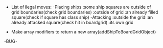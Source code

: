 <!-- - Import babel to make E6 import usable -->
<!-- - Test hit function within the Ship factory -->
<!-- - Implement addShipToBoardGrid -->
<!-- - Implement receiveAttackFromPlayer: 
Gameboards should have a receiveAttack function that takes a pair of coordinates, determines whether or not the attack hit a ship and then sends the ‘hit’ function to the correct ship, or records the coordinates of the missed shot.
 - Implement test -->
 <!-- - Debug findSHipIndexByName (returning -1) -->
 <!-- - Implement removeShipFromShipsArray -->
 <!-- - Test isPlayerDefeated -->
 <!-- - Test removeSquare... refactor works -->
 - List of ilegal moves:
  -Placing ships
    :some ship squares are outside of grid boundaries(check grid boundaries)
    :outside of grid
    :an already filled square(check if square has class ship)
  -Attacking
    :outside the grid
    :an already attacked square(check hit in boardgrid)
    :its own grid

 - Make array modifiers to return a new array(addShipToBoardGridObject)

 -BUG-
 <!-- - switchBoards not switching boards -->
<!-- - _boardGrid not being marked correctly -->